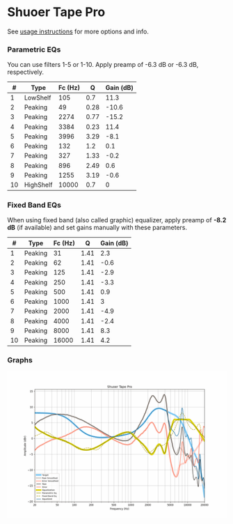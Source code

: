 # Shuoer Tape Pro
See [usage instructions](https://github.com/jaakkopasanen/AutoEq#usage) for more options and info.

### Parametric EQs
You can use filters 1-5 or 1-10. Apply preamp of -6.3 dB or -6.3 dB, respectively.

|   # | Type      |   Fc (Hz) |    Q |   Gain (dB) |
|-----|-----------|-----------|------|-------------|
|   1 | LowShelf  |       105 | 0.7  |        11.3 |
|   2 | Peaking   |        49 | 0.28 |       -10.6 |
|   3 | Peaking   |      2274 | 0.77 |       -15.2 |
|   4 | Peaking   |      3384 | 0.23 |        11.4 |
|   5 | Peaking   |      3996 | 3.29 |        -8.1 |
|   6 | Peaking   |       132 | 1.2  |         0.1 |
|   7 | Peaking   |       327 | 1.33 |        -0.2 |
|   8 | Peaking   |       896 | 2.49 |         0.6 |
|   9 | Peaking   |      1255 | 3.19 |        -0.6 |
|  10 | HighShelf |     10000 | 0.7  |         0   |

### Fixed Band EQs
When using fixed band (also called graphic) equalizer, apply preamp of **-8.2 dB** (if available) and set gains manually with these parameters.

|   # | Type    |   Fc (Hz) |    Q |   Gain (dB) |
|-----|---------|-----------|------|-------------|
|   1 | Peaking |        31 | 1.41 |         2.3 |
|   2 | Peaking |        62 | 1.41 |        -0.6 |
|   3 | Peaking |       125 | 1.41 |        -2.9 |
|   4 | Peaking |       250 | 1.41 |        -3.3 |
|   5 | Peaking |       500 | 1.41 |         0.9 |
|   6 | Peaking |      1000 | 1.41 |         3   |
|   7 | Peaking |      2000 | 1.41 |        -4.9 |
|   8 | Peaking |      4000 | 1.41 |        -2.4 |
|   9 | Peaking |      8000 | 1.41 |         8.3 |
|  10 | Peaking |     16000 | 1.41 |         4.2 |

### Graphs
![](./Shuoer%20Tape%20Pro.png)
